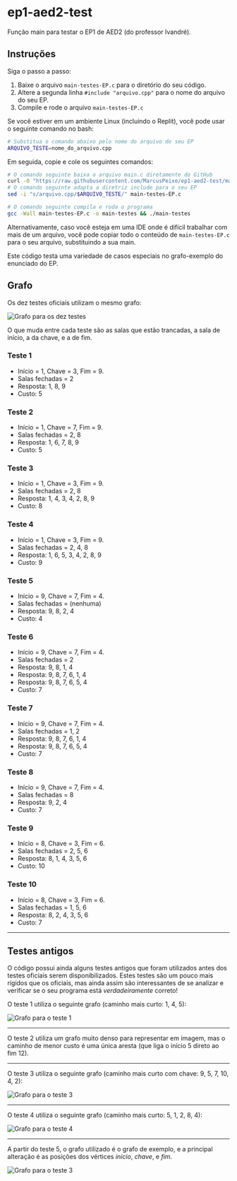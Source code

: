 # ep1-aed2-test

Função main para testar o EP1 de AED2 (do professor Ivandré).

## Instruções

Siga o passo a passo:

1. Baixe o arquivo `main-testes-EP.c` para o diretório do seu código.
2. Altere a segunda linha `#include "arquivo.cpp"` para o nome do arquivo do
   seu EP.
3. Compile e rode o arquivo `main-testes-EP.c`

Se você estiver em um ambiente Linux (incluindo o Replit), você pode usar o
seguinte comando no bash:

```bash
# Substitua o comando abaixo pelo nome do arquivo do seu EP
ARQUIVO_TESTE=nome_do_arquivo.cpp
```

Em seguida, copie e cole os seguintes comandos:

```bash
# O comando seguinte baixa o arquivo main.c diretamente do GitHub
curl -O "https://raw.githubusercontent.com/MarcusPeixe/ep1-aed2-test/main/main-testes-EP.c"
# O comando seguinte adapta a diretriz include para o seu EP
sed -i "s/arquivo.cpp/$ARQUIVO_TESTE/" main-testes-EP.c

# O comando seguinte compila e roda o programa
gcc -Wall main-testes-EP.c -o main-testes && ./main-testes
```

Alternativamente, caso você esteja em uma IDE onde é difícil trabalhar com
mais de um arquivo, você pode copiar todo o conteúdo de `main-testes-EP.c` para o seu 
arquivo, substituindo a sua main.

Este código testa uma variedade de casos especiais no grafo-exemplo do
enunciado do EP.

## Grafo

Os dez testes oficiais utilizam o mesmo grafo:

![Grafo para os dez testes](official-graph.png)

O que muda entre cada teste são as salas que estão trancadas, a sala de início,
a da chave, e a de fim.
### Teste 1

- Início = 1, Chave = 3, Fim = 9.
- Salas fechadas = 2
- Resposta: 1, 8, 9
- Custo: 5

### Teste 2

- Início = 1, Chave = 7, Fim = 9.
- Salas fechadas = 2, 8
- Resposta: 1, 6, 7, 8, 9
- Custo: 5

### Teste 3

- Início = 1, Chave = 3, Fim = 9.
- Salas fechadas = 2, 8
- Resposta: 1, 4, 3, 4, 2, 8, 9
- Custo: 8

### Teste 4

- Início = 1, Chave = 3, Fim = 9.
- Salas fechadas = 2, 4, 8
- Resposta: 1, 6, 5, 3, 4, 2, 8, 9
- Custo: 9

### Teste 5

- Início = 9, Chave = 7, Fim = 4.
- Salas fechadas = (nenhuma)
- Resposta: 9, 8, 2, 4
- Custo: 4

### Teste 6

- Início = 9, Chave = 7, Fim = 4.
- Salas fechadas = 2
- Resposta: 9, 8, 1, 4
- Resposta: 9, 8, 7, 6, 1, 4
- Resposta: 9, 8, 7, 6, 5, 4
- Custo: 7

### Teste 7

- Início = 9, Chave = 7, Fim = 4.
- Salas fechadas = 1, 2
- Resposta: 9, 8, 7, 6, 1, 4
- Resposta: 9, 8, 7, 6, 5, 4
- Custo: 7

### Teste 8

- Início = 9, Chave = 7, Fim = 4.
- Salas fechadas = 8
- Resposta: 9, 2, 4
- Custo: 7

### Teste 9

- Início = 8, Chave = 3, Fim = 6.
- Salas fechadas = 2, 5, 6
- Resposta: 8, 1, 4, 3, 5, 6
- Custo: 10

### Teste 10

- Início = 8, Chave = 3, Fim = 6.
- Salas fechadas = 1, 5, 6
- Resposta: 8, 2, 4, 3, 5, 6
- Custo: 7

---

## Testes antigos

O código possui ainda alguns testes antigos que foram utilizados antes dos testes
oficiais serem disponibilizados. Estes testes são um pouco mais rígidos que os
oficiais, mas ainda assim são interessantes de se analizar e verificar se o seu
programa está *verdadeiramente* correto!

O teste 1 utiliza o seguinte grafo (caminho mais curto: 1, 4, 5):

![Grafo para o teste 1](test1.drawio.png)

---

O teste 2 utiliza um grafo muito denso para representar em imagem, mas o
caminho de menor custo é uma única aresta (que liga o início 5 direto ao
fim 12).

---

O teste 3 utiliza o seguinte grafo (caminho mais curto com chave: 9, 5, 7, 10, 4, 2):

![Grafo para o teste 3](test3.drawio.png)

---

O teste 4 utiliza o seguinte grafo (caminho mais curto: 5, 1, 2, 8, 4):

![Grafo para o teste 4](test4.drawio.png)

---

A partir do teste 5, o grafo utilizado é o grafo de exemplo, e a principal alteração
é as posições dos vértices *início*, *chave*, e *fim*.

![Grafo para o teste 3](test-example-graph.png)


